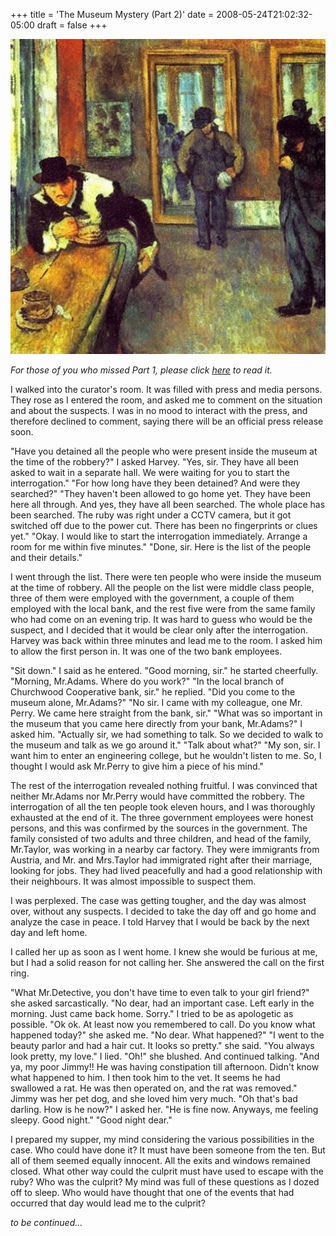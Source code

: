 +++
title = 'The Museum Mystery (Part 2)'
date = 2008-05-24T21:02:32-05:00
draft = false
+++

![robbery](images/museum-mystery-2.png)

*For those of you who missed Part 1, please click [here](the-museum-mystery-part-1.md) to read it.*

I walked into the curator's room. It was filled with press and media persons. They rose as I entered the room, and asked me to comment on the situation and about the suspects. I was in no mood to interact with the press, and therefore declined to comment, saying there will be an official press release soon.

"Have you detained all the people who were present inside the museum at the time of the robbery?" I asked Harvey.
"Yes, sir. They have all been asked to wait in a separate hall. We were waiting for you to start the interrogation."
"For how long have they been detained? And were they searched?"
"They haven't been allowed to go home yet. They have been here all through. And yes, they have all been searched. The whole place has been searched. The ruby was right under a CCTV camera, but it got switched off due to the power cut. There has been no fingerprints or clues yet."
"Okay. I would like to start the interrogation immediately. Arrange a room for me within five minutes."
"Done, sir. Here is the list of the people and their details."

I went through the list. There were ten people who were inside the museum at the time of robbery. All the people on the list were middle class people, three of them were employed with the government, a couple of them employed with the local bank, and the rest five were from the same family who had come on an evening trip. It was hard to guess who would be the suspect, and I decided that it would be clear only after the interrogation. Harvey was back within three minutes and lead me to the room. I asked him to allow the first person in. It was one of the two bank employees.

"Sit down." I said as he entered.
"Good morning, sir." he started cheerfully.
"Morning, Mr.Adams. Where do you work?"
"In the local branch of Churchwood Cooperative bank, sir." he replied.
"Did you come to the museum alone, Mr.Adams?"
"No sir. I came with my colleague, one Mr. Perry. We came here straight from the bank, sir."
"What was so important in the museum that you came here directly from your bank, Mr.Adams?" I asked him.
"Actually sir, we had something to talk. So we decided to walk to the museum and talk as we go around it."
"Talk about what?"
"My son, sir. I want him to enter an engineering college, but he wouldn't listen to me. So, I thought I would ask Mr.Perry to give him a piece of his mind."

The rest of the interrogation revealed nothing fruitful. I was convinced that neither Mr.Adams nor Mr.Perry would have committed the robbery. The interrogation of all the ten people took eleven hours, and I was thoroughly exhausted at the end of it. The three government employees were honest persons, and this was confirmed by the sources in the government. The family consisted of two adults and three children, and head of the family, Mr.Taylor, was working in a nearby car factory. They were immigrants from Austria, and Mr. and Mrs.Taylor had immigrated right after their marriage, looking for jobs. They had lived peacefully and had a good relationship with their neighbours. It was almost impossible to suspect them.

I was perplexed. The case was getting tougher, and the day was almost over, without any suspects. I decided to take the day off and go home and analyze the case in peace. I told Harvey that I would be back by the next day and left home.

I called her up as soon as I went home. I knew she would be furious at me, but I had a solid reason for not calling her. She answered the call on the first ring.

"What Mr.Detective, you don't have time to even talk to your girl friend?" she asked sarcastically.
"No dear, had an important case. Left early in the morning. Just came back home. Sorry." I tried to be as apologetic as possible.
"Ok ok. At least now you remembered to call. Do you know what happened today?" she asked me.
"No dear. What happened?"
"I went to the beauty parlor and had a hair cut. It looks so pretty." she said.
"You always look pretty, my love." I lied.
"Oh!" she blushed. And continued talking.
"And ya, my poor Jimmy!! He was having constipation till afternoon. Didn't know what happened to him. I then took him to the vet. It seems he had swallowed a rat. He was then operated on, and the rat was removed."
Jimmy was her pet dog, and she loved him very much.
"Oh that's bad darling. How is he now?" I asked her.
"He is fine now. Anyways, me feeling sleepy. Good night."
"Good night dear."

I prepared my supper, my mind considering the various possibilities in the case. Who could have done it? It must have been someone from the ten. But all of them seemed equally innocent. All the exits and windows remained closed. What other way could the culprit must have used to escape with the ruby? Who was the culprit? My mind was full of these questions as I dozed off to sleep. Who would have thought that one of the events that had occurred that day would lead me to the culprit?

*to be continued...*
